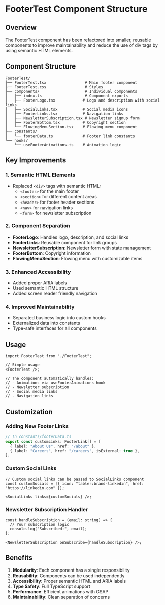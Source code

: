 # FooterTest Component Structure

## Overview

The FooterTest component has been refactored into smaller, reusable components to improve maintainability and reduce the use of div tags by using semantic HTML elements.

## Component Structure

```
FooterTest/
├── FooterTest.tsx                 # Main footer component
├── FooterTest.css                 # Styles
├── components/                    # Individual components
│   ├── index.ts                   # Component exports
│   ├── FooterLogo.tsx            # Logo and description with social links
│   ├── SocialLinks.tsx           # Social media icons
│   ├── FooterLinks.tsx           # Navigation links
│   ├── NewsletterSubscription.tsx # Newsletter signup form
│   ├── FooterBottom.tsx          # Copyright section
│   └── FlowingMenuSection.tsx    # Flowing menu component
├── constants/
│   └── footerData.ts             # Footer link constants
└── hooks/
    └── useFooterAnimations.ts    # Animation logic
```

## Key Improvements

### 1. Semantic HTML Elements

- Replaced `<div>` tags with semantic HTML:
  - `<footer>` for the main footer
  - `<section>` for different content areas
  - `<header>` for footer header sections
  - `<nav>` for navigation links
  - `<form>` for newsletter subscription

### 2. Component Separation

- **FooterLogo**: Handles logo, description, and social links
- **FooterLinks**: Reusable component for link groups
- **NewsletterSubscription**: Newsletter form with state management
- **FooterBottom**: Copyright information
- **FlowingMenuSection**: Flowing menu with customizable items

### 3. Enhanced Accessibility

- Added proper ARIA labels
- Used semantic HTML structure
- Added screen reader friendly navigation

### 4. Improved Maintainability

- Separated business logic into custom hooks
- Externalized data into constants
- Type-safe interfaces for all components

## Usage

```tsx
import FooterTest from "./FooterTest";

// Simple usage
<FooterTest />;

// The component automatically handles:
// - Animations via useFooterAnimations hook
// - Newsletter subscription
// - Social media links
// - Navigation links
```

## Customization

### Adding New Footer Links

```typescript
// In constants/footerData.ts
export const customLinks: FooterLink[] = [
  { label: "About Us", href: "/about" },
  { label: "Careers", href: "/careers", isExternal: true },
];
```

### Custom Social Links

```tsx
// Custom social links can be passed to SocialLinks component
const customSocials = [{ icon: "tabler:brand-linkedin", href: "https://linkedin.com" }];

<SocialLinks links={customSocials} />;
```

### Newsletter Subscription Handler

```tsx
const handleSubscription = (email: string) => {
  // Your subscription logic
  console.log("Subscribed:", email);
};

<NewsletterSubscription onSubscribe={handleSubscription} />;
```

## Benefits

1. **Modularity**: Each component has a single responsibility
2. **Reusability**: Components can be used independently
3. **Accessibility**: Proper semantic HTML and ARIA labels
4. **Type Safety**: Full TypeScript support
5. **Performance**: Efficient animations with GSAP
6. **Maintainability**: Clean separation of concerns
